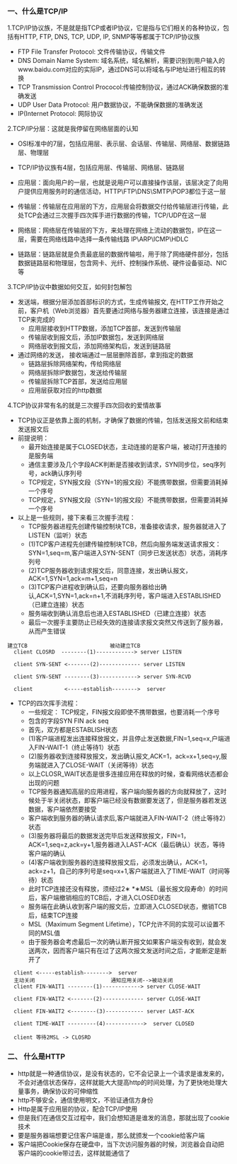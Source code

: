 ### 一、什么是TCP/IP
1.TCP/IP协议族，不是就是指TCP或者IP协议，它是指与它们相关的各种协议，包括有HTTP, FTP, DNS, TCP, UDP, IP, SNMP等等都属于TCP/IP协议族

- FTP File Transfer Protocol: 文件传输协议，传输文件
- DNS Domain Name System: 域名系统，域名解析，需要识别到用户输入的www.baidu.com对应的实际IP，通过DNS可以将域名与IP地址进行相互的转换
- TCP Transmission Control Prococol:传输控制协议，通过ACK确保数据的准确发送
- UDP User Data Protocol: 用户数据协议，不能确保数据的准确发送
- IP(Internet Protocol: 网际协议

2.TCP/IP分层：这就是我停留在网络层面的认知
- OSI标准中的7层，包括应用层、表示层、会话层、传输层、网络层、数据链路层、物理层
- TCP/IP协议族有4层，包括应用层、传输层、网络层、链路层

- 应用层：面向用户的一层，也就是说用户可以直接操作该层，该层决定了向用户提供应用服务时的通信活动，HTTP\FTP\DNS\SMTP\POP3都位于这一层
- 传输层：传输层在应用层的下方，应用层会将数据交付给传输层进行传输，此处TCP会通过三次握手四次挥手进行数据的传输，TCP/UDP在这一层
- 网络层：网络层在传输层的下方，来处理在网络上流动的数据包，IP在这一层，需要在网络线路中选择一条传输线路 IP\ARP\ICMP\HDLC
- 链路层：链路层就是负责最底层的数据传输啦，用于除了网络硬件部分，包括数据链路层和物理层，包含网卡、光纤、控制操作系统、硬件设备驱动、NIC等

3.TCP/IP协议中数据如何交互，如何封包解包
- 发送端，根据分层添加首部标识的方式，生成传输报文, 在HTTP工作开始之前，客户机（Web浏览器）首先要通过网络与服务器建立连接，该连接是通过TCP来完成的
    - 应用层接收到HTTP数据，添加TCP首部，发送到传输层
    - 传输层收到报文后，添加IP数据包，发送到网络层
    - 网络层收到报文后，添加网络架构后，发送到链路层
- 通过网络的发送， 接收端通过一层层删除首部，拿到指定的数据
    - 链路层拆除网络架构，传给网络层
    - 网络层拆除IP数据包，发送给传输层
    - 传输层拆除TCP首部，发送给应用层
    - 应用层获取对应的http数据

4.TCP协议非常有名的就是三次握手四次回收的爱情故事
- TCP协议正是依靠上面的机制，才确保了数据的传输，包括发送报文前和结束发送报文后
- 前提说明：
    - 最开始连接是属于CLOSED状态，主动连接的是客户端，被动打开连接的是服务端
    - 通信主要涉及几个字段ACK判断是否接收到请求，SYN同步位，seq序列号，ack确认序列号
    - TCP规定，SYN报文段（SYN=1的报文段）不能携带数据，但需要消耗掉一个序号
    - TCP规定，SYN报文段（SYN=1的报文段）不能携带数据，但需要消耗掉一个序号
- 以上是一些规则，接下来看三次握手流程：
    - TCP服务器进程先创建传输控制块TCB，准备接收请求，服务器就进入了LISTEN（监听）状态
    - (1)TCP客户进程先创建传输控制块TCB，然后向服务端发送请求报文：SYN=1,seq=m,客户端进入SYN-SENT（同步已发送状态）状态，消耗序列号
    - (2)TCP服务器收到请求报文后，同意连接，发出确认报文，ACK=1,SYN=1,ack=m+1,seq=n
    - (3)TCP客户进程收到确认后，还要向服务器给出确认,ACK=1,SYN=1,ack=n+1,不消耗序列号，客户端进入ESTABLISHED（已建立连接）状态
    - 服务端收到确认消息后也进入ESTABLISHED（已建立连接）状态
    - 最后一次握手主要防止已经失效的连接请求报文突然又传送到了服务器，从而产生错误
```text
建立TCB                          被动建立TCB
  client CLOSRD  --------(1)------------> server LISTEN
  
  client SYN-SENT <-------(2)------------- server LISTEN
  
  client SYN-SENT --------(3)------------> server SYN-RCVD
  
  client          <-----establish-------->  server
```
- TCP的四次挥手流程：
    - 一些规定： TCP规定，FIN报文段即使不携带数据，也要消耗一个序号
    - 包含的字段SYN FIN ack seq
    - 首先，双方都是ESTABLISH状态
    - (1)客户端进程发出连接释放报文，并且停止发送数据,FIN=1,seq=x,户端进入FIN-WAIT-1（终止等待1）状态
    - (2)服务器收到连接释放报文，发出确认报文,ACK=1，ack=x+1,seq=y,服务端就进入了CLOSE-WAIT（关闭等待）状态
    - 以上CLOSR_WAIT状态是很多连接应用在释放的时候，查看网络状态都会出现的问题
    - TCP服务器通知高层的应用进程，客户端向服务器的方向就释放了，这时候处于半关闭状态，即客户端已经没有数据要发送了，但是服务器若发送数据，客户端依然要接受
    - 客户端收到服务器的确认请求后,客户端就进入FIN-WAIT-2（终止等待2）状态
    - (3)服务器将最后的数据发送完毕后发送释放报文，FIN=1，ACK=1,seq=z,ack=y+1,服务器进入LAST-ACK（最后确认）状态，等待客户端的确认
    - (4)客户端收到服务器的连接释放报文后，必须发出确认，ACK=1，ack=z+1，自己的序列号是seq=x+1,客户端就进入了TIME-WAIT（时间等待）状态
    - 此时TCP连接还没有释放，须经过2∗ *∗MSL（最长报文段寿命）的时间后，客户端撤销相应的TCB后，才进入CLOSED状态
    - 服务端在此确认收到客户端的报文后，立即进入CLOSED状态，撤销TCB后，结束TCP连接
    - MSL（Maximum Segment Lifetime），TCP允许不同的实现可以设置不同的MSL值
    - 由于服务器会考虑最后一次的确认断开报文如果客户端没有收到，就会发送两次，因而客户端只有在过了这两次报文发送时间之后，才能断定是断开了
```text
  client <-----establish-------->  server
  主动关闭                        通知应用关闭-->被动关闭
  client FIN-WAIT1 --------(1)------------> server CLOSE-WAIT
                                 
  client FIN-WAIT2 <-------(2)------------- server CLOSE-WAIT
  
  client FIN-WAIT2 <--------(3)------------ server LAST-ACK
  
  client TIME-WAIT ---------(4)------------>  server CLOSED
  
  client 等待2MSL -> CLOSRD
```    


### 二、 什么是HTTP 
- http就是一种通信协议，是没有状态的，它不会记录上一个请求是谁发来的，不会对通信状态保存，这样就能大大提高http的时间处理，为了更快地处理大量事务，确保协议的可伸缩性
- http不够安全，通信使用明文，不验证通信方身份
- Http是属于应用层的协议，配合TCP/IP使用
- 但是我们在通信交互过程中，我们会想知道是谁发的消息，那就出现了cookie 技术
- 要是服务器端想要记住客户端是谁，那么就颁发一个cookie给客户端
- 客户端把Cookie保存在硬盘中，当下次访问服务器的时候，浏览器会自动把客户端的cookie带过去，这样就能通信了
